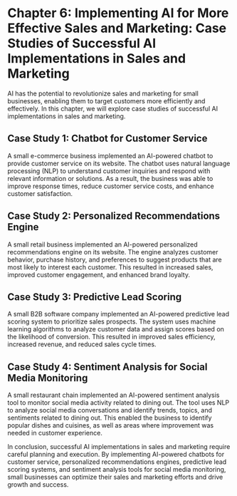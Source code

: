 Chapter 6: Implementing AI for More Effective Sales and Marketing: Case Studies of Successful AI Implementations in Sales and Marketing
=======================================================================================================================================

AI has the potential to revolutionize sales and marketing for small businesses, enabling them to target customers more efficiently and effectively. In this chapter, we will explore case studies of successful AI implementations in sales and marketing.

Case Study 1: Chatbot for Customer Service
------------------------------------------

A small e-commerce business implemented an AI-powered chatbot to provide customer service on its website. The chatbot uses natural language processing (NLP) to understand customer inquiries and respond with relevant information or solutions. As a result, the business was able to improve response times, reduce customer service costs, and enhance customer satisfaction.

Case Study 2: Personalized Recommendations Engine
-------------------------------------------------

A small retail business implemented an AI-powered personalized recommendations engine on its website. The engine analyzes customer behavior, purchase history, and preferences to suggest products that are most likely to interest each customer. This resulted in increased sales, improved customer engagement, and enhanced brand loyalty.

Case Study 3: Predictive Lead Scoring
-------------------------------------

A small B2B software company implemented an AI-powered predictive lead scoring system to prioritize sales prospects. The system uses machine learning algorithms to analyze customer data and assign scores based on the likelihood of conversion. This resulted in improved sales efficiency, increased revenue, and reduced sales cycle times.

Case Study 4: Sentiment Analysis for Social Media Monitoring
------------------------------------------------------------

A small restaurant chain implemented an AI-powered sentiment analysis tool to monitor social media activity related to dining out. The tool uses NLP to analyze social media conversations and identify trends, topics, and sentiments related to dining out. This enabled the business to identify popular dishes and cuisines, as well as areas where improvement was needed in customer experience.

In conclusion, successful AI implementations in sales and marketing require careful planning and execution. By implementing AI-powered chatbots for customer service, personalized recommendations engines, predictive lead scoring systems, and sentiment analysis tools for social media monitoring, small businesses can optimize their sales and marketing efforts and drive growth and success.
